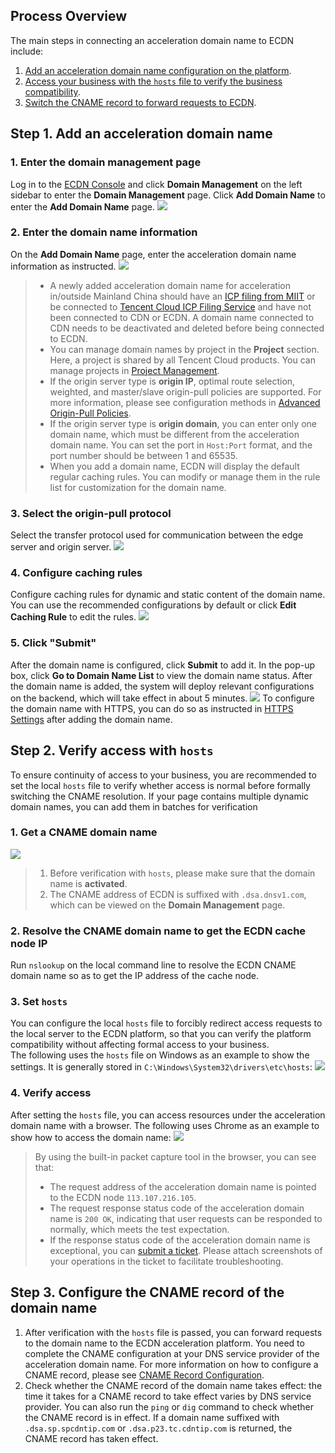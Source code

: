## Process Overview

The main steps in connecting an acceleration domain name to ECDN include:  

1. [Add an acceleration domain name configuration on the platform](#addhost).  
2. [Access your business with the `hosts` file to verify the business compatibility](#hosttest).  
3. [Switch the CNAME record to forward requests to ECDN](#cname).

<span id="addhost"></span>
## Step 1. Add an acceleration domain name
### 1. Enter the domain management page
 Log in to the [ECDN Console](https://console.cloud.tencent.com/dsa) and click **Domain Management** on the left sidebar to enter the **Domain Management** page. Click **Add Domain Name** to enter the **Add Domain Name** page.
 ![](https://main.qcloudimg.com/raw/676f2b9bedadc30fef163f23d5f6bfaf.png)

### 2. Enter the domain name information 
On the **Add Domain Name** page, enter the acceleration domain name information as instructed.
![](https://main.qcloudimg.com/raw/23711a3ed5c1ffdcd908f6919ce13233.png)

>
>- A newly added acceleration domain name for acceleration in/outside Mainland China should have an [ICP filing from MIIT](http://beian.miit.gov.cn/) or be connected to [Tencent Cloud ICP Filing Service](https://intl.cloud.tencent.com/product/icp?from=qcloudProductBa) and have not been connected to CDN or ECDN. A domain name connected to CDN needs to be deactivated and deleted before being connected to ECDN.
>- You can manage domain names by project in the **Project** section. Here, a project is shared by all Tencent Cloud products. You can manage projects in [Project Management](https://console.cloud.tencent.com/project).
>- If the origin server type is **origin IP**, optimal route selection, weighted, and master/slave origin-pull policies are supported. For more information, please see configuration methods in [Advanced Origin-Pull Policies](https://intl.cloud.tencent.com/document/product/570/35821). 
>- If the origin server type is **origin domain**, you can enter only one domain name, which must be different from the acceleration domain name. You can set the port in ```Host:Port``` format, and the port number should be between 1 and 65535.
>- When you add a domain name, ECDN will display the default regular caching rules. You can modify or manage them in the rule list for customization for the domain name.

### 3. Select the origin-pull protocol
Select the transfer protocol used for communication between the edge server and origin server.
![](https://main.qcloudimg.com/raw/d39b00115568ecbfc6424fe6c6174c47.png)

### 4. Configure caching rules
Configure caching rules for dynamic and static content of the domain name. You can use the recommended configurations by default or click **Edit Caching Rule** to edit the rules.
![](https://main.qcloudimg.com/raw/5a486024219dc50972b26f1fe3527943.png)

### 5. Click "Submit"
After the domain name is configured, click **Submit** to add it. In the pop-up box, click **Go to Domain Name List** to view the domain name status. After the domain name is added, the system will deploy relevant configurations on the backend, which will take effect in about 5 minutes.
![](https://main.qcloudimg.com/raw/348c7cb0988ce42adfd55297f5b0a37b.png)
To configure the domain name with HTTPS, you can do so as instructed in [HTTPS Settings](https://intl.cloud.tencent.com/document/product/570/10365) after adding the domain name.

<span id="hosttest"></span>
## Step 2. Verify access with `hosts`
To ensure continuity of access to your business, you are recommended to set the local `hosts` file to verify whether access is normal before formally switching the CNAME resolution. If your page contains multiple dynamic domain names, you can add them in batches for verification

### 1. Get a CNAME domain name
![](https://main.qcloudimg.com/raw/6603c81e88e72f7ca2ac49c9542e7673.png)
>
> 1. Before verification with `hosts`, please make sure that the domain name is **activated**.
> 2. The CNAME address of ECDN is suffixed with ```.dsa.dnsv1.com```, which can be viewed on the **Domain Management** page.

### 2. Resolve the CNAME domain name to get the ECDN cache node IP
Run `nslookup` on the local command line to resolve the ECDN CNAME domain name so as to get the IP address of the cache node.


### 3. Set `hosts`
You can configure the local `hosts` file to forcibly redirect access requests to the local server to the ECDN platform, so that you can verify the platform compatibility without affecting formal access to your business.  
The following uses the `hosts` file on Windows as an example to show the settings. It is generally stored in ```C:\Windows\System32\drivers\etc\hosts```:
![](https://main.qcloudimg.com/raw/cf9a029252c74f618dd1257c14f98f6c.png)

### 4. Verify access
After setting the `hosts` file, you can access resources under the acceleration domain name with a browser. The following uses Chrome as an example to show how to access the domain name:
![](https://main.qcloudimg.com/raw/06826467aa1a68135e85e28e825645a2.png)

>By using the built-in packet capture tool in the browser, you can see that:
>- The request address of the acceleration domain name is pointed to the ECDN node `113.107.216.105`. 
>- The request response status code of the acceleration domain name is `200 OK`, indicating that user requests can be responded to normally, which meets the test expectation.
>- If the response status code of the acceleration domain name is exceptional, you can [submit a ticket](https://console.cloud.tencent.com/workorder/category). Please attach screenshots of your operations in the ticket to facilitate troubleshooting.

<span id="cname"></span>
## Step 3. Configure the CNAME record of the domain name
1. After verification with the `hosts` file is passed, you can forward requests to the domain name to the ECDN acceleration platform. You need to complete the CNAME configuration at your DNS service provider of the acceleration domain name. For more information on how to configure a CNAME record, please see [CNAME Record Configuration](https://intl.cloud.tencent.com/document/product/570/11134).
2. Check whether the CNAME record of the domain name takes effect: the time it takes for a CNAME record to take effect varies by DNS service provider. You can also run the `ping` or `dig` command to check whether the CNAME record is in effect. If a domain name suffixed with ```.dsa.sp.spcdntip.com``` or ```.dsa.p23.tc.cdntip.com``` is returned, the CNAME record has taken effect.

